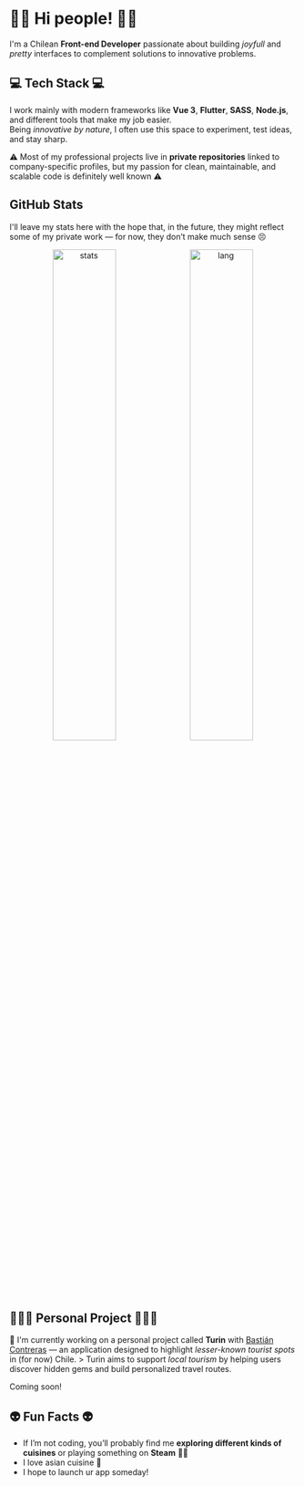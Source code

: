 # 🙌🏻 Hi people! 🙌🏻
I'm a Chilean **Front-end Developer** passionate about building *joyfull* and *pretty* interfaces to complement solutions to innovative problems.

## 💻 Tech Stack 💻

I work mainly with modern frameworks like **Vue 3**, **Flutter**, **SASS**, **Node.js**, and different tools that make my job easier.  
Being *innovative by nature*, I often use this space to experiment, test ideas, and stay sharp.

⚠️ Most of my professional projects live in **private repositories** linked to company-specific profiles, but my passion for clean, maintainable, and scalable code is definitely well known ⚠️

## GitHub Stats
I'll leave my stats here with the hope that, in the future, they might reflect some of my private work — for now, they don’t make much sense 😣
<p align="center">
  <img alt="stats" width="47%" src="https://github-readme-stats.vercel.app/api?username=AshlyMazuelaAvalos&show_icons=true&theme=midnight-purple"/>
  <img alt="lang" width="47%" src="https://github-readme-stats.vercel.app/api/top-langs/?username=AshlyMazuelaAvalos&langs_count=5&theme=midnight-purple"/>
</p>

## 🙇🏻‍♀️ Personal Project 🙇🏻‍♀️
🔭 I'm currently working on a personal project called **Turin** with [Bastián Contreras](https://github.com/BFCW-Was) — an application designed to highlight *lesser-known tourist spots* in (for now) Chile.
    > Turin aims to support *local tourism* by helping users discover hidden gems and build personalized travel routes.

Coming soon!

## 👽 Fun Facts 👽
- If I’m not coding, you’ll probably find me **exploring different kinds of cuisines** or playing something on **Steam** 😶‍🌫️
- I love asian cuisine 🍜
- I hope to launch ur app someday!
